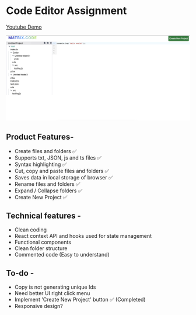 # Code Editor Assignment

[Youtube Demo](https://www.youtube.com/watch?v=_Tp0sw0AaCo)

![Preview](https://github.com/rahulvyas1/react-file-browser/blob/master/screenshot.png?raw=true)

## Product Features-

- Create files and folders ✅
- Supports txt, JSON, js and ts files ✅
- Syntax highlighting ✅
- Cut, copy and paste files and folders ✅
- Saves data in local storage of browser ✅
- Rename files and folders ✅
- Expand / Collapse folders ✅
- Create New Project ✅

## Technical features -

- Clean coding
- React context API and hooks used for state management
- Functional components
- Clean folder structure
- Commented code (Easy to understand)

## To-do -

- Copy is not generating unique Ids
- Need better UI right click menu
- Implement 'Create New Project' button ✅ (Completed)
- Responsive design?
